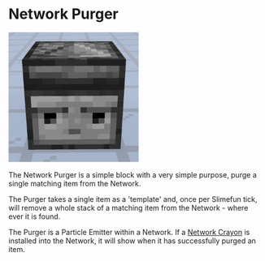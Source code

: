 # Network Purger

![Network Purger](../../.gitbook/assets/tile_network_purger.png)

The Network Purger is a simple block with a very simple purpose, purge a single matching item from the Network.

The Purger takes a single item as a 'template' and, once per Slimefun tick, will remove a whole stack of a matching item from the Network - where ever it is found.

The Purger is a Particle Emitter within a Network. If a [Network Crayon](../tools/network-crayon.md) is installed into the Network, it will show when it has successfully purged an item.
